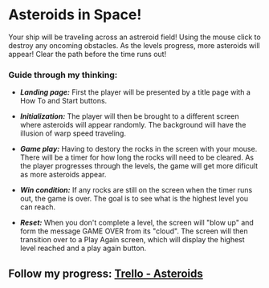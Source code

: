 # Asteroids in Space!

Your ship will be traveling across an astreroid field!
Using the mouse click to destroy any oncoming obstacles. As the levels progress, more asteroids will appear! 
Clear the path before the time runs out!

### Guide through my thinking:
- _**Landing page:**_ First the player will be presented by a title page with a How To and Start buttons.

- _**Initialization:**_ The player will then be brought to a different screen where asteroids will appear randomly. The background will have the illusion of warp speed traveling.
 
- _**Game play:**_ Having to destory the rocks in the screen with your mouse. There will be a timer for how long the rocks will need to be cleared. As the player progresses through the levels, the game will get more dificult as more asteroids appear.

- _**Win condition:**_  If any rocks are still on the screen when the timer runs out, the game is over. The goal is to see what is the highest level you can reach.
 
- _**Reset:**_ When you don't complete a level, the screen will "blow up" and form the message GAME OVER from its "cloud". The screen will then transition over to a Play Again screen, which will display the highest level reached and a play again button.

## Follow my progress: [Trello - Asteroids](https://trello.com/b/sacmqOpJ/asteroids)
